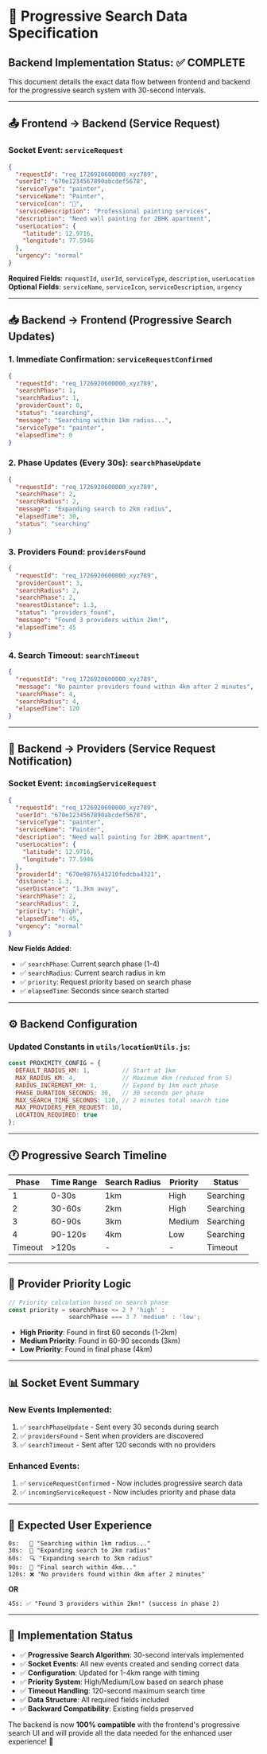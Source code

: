 # 🎯 Progressive Search Data Specification

## Backend Implementation Status: ✅ COMPLETE

This document details the exact data flow between frontend and backend for the progressive search system with 30-second intervals.

---

## 📤 **Frontend → Backend (Service Request)**

### **Socket Event: `serviceRequest`**
```json
{
  "requestId": "req_1726920600000_xyz789",
  "userId": "670e1234567890abcdef5678", 
  "serviceType": "painter",
  "serviceName": "Painter",
  "serviceIcon": "🎨",
  "serviceDescription": "Professional painting services",
  "description": "Need wall painting for 2BHK apartment",
  "userLocation": {
    "latitude": 12.9716,
    "longitude": 77.5946
  },
  "urgency": "normal"
}
```

**Required Fields**: `requestId`, `userId`, `serviceType`, `description`, `userLocation`  
**Optional Fields**: `serviceName`, `serviceIcon`, `serviceDescription`, `urgency`

---

## 📥 **Backend → Frontend (Progressive Search Updates)**

### **1. Immediate Confirmation: `serviceRequestConfirmed`**
```json
{
  "requestId": "req_1726920600000_xyz789",
  "searchPhase": 1,
  "searchRadius": 1,
  "providerCount": 0,
  "status": "searching",
  "message": "Searching within 1km radius...",
  "serviceType": "painter",
  "elapsedTime": 0
}
```

### **2. Phase Updates (Every 30s): `searchPhaseUpdate`**
```json
{
  "requestId": "req_1726920600000_xyz789",
  "searchPhase": 2,
  "searchRadius": 2,
  "message": "Expanding search to 2km radius",
  "elapsedTime": 30,
  "status": "searching"
}
```

### **3. Providers Found: `providersFound`**
```json
{
  "requestId": "req_1726920600000_xyz789",
  "providerCount": 3,
  "searchRadius": 2,
  "searchPhase": 2,
  "nearestDistance": 1.3,
  "status": "providers_found",
  "message": "Found 3 providers within 2km!",
  "elapsedTime": 45
}
```

### **4. Search Timeout: `searchTimeout`**
```json
{
  "requestId": "req_1726920600000_xyz789",
  "message": "No painter providers found within 4km after 2 minutes",
  "searchPhase": 4,
  "searchRadius": 4,
  "elapsedTime": 120
}
```

---

## 📨 **Backend → Providers (Service Request Notification)**

### **Socket Event: `incomingServiceRequest`**
```json
{
  "requestId": "req_1726920600000_xyz789",
  "userId": "670e1234567890abcdef5678",
  "serviceType": "painter",
  "serviceName": "Painter",
  "description": "Need wall painting for 2BHK apartment",
  "userLocation": {
    "latitude": 12.9716,
    "longitude": 77.5946
  },
  "providerId": "670e9876543210fedcba4321",
  "distance": 1.3,
  "userDistance": "1.3km away",
  "searchPhase": 2,
  "searchRadius": 2,
  "priority": "high",
  "elapsedTime": 45,
  "urgency": "normal"
}
```

**New Fields Added**:
- ✅ `searchPhase`: Current search phase (1-4)
- ✅ `searchRadius`: Current search radius in km
- ✅ `priority`: Request priority based on search phase
- ✅ `elapsedTime`: Seconds since search started

---

## ⚙️ **Backend Configuration**

### **Updated Constants in `utils/locationUtils.js`**:
```javascript
const PROXIMITY_CONFIG = {
  DEFAULT_RADIUS_KM: 1,         // Start at 1km
  MAX_RADIUS_KM: 4,             // Maximum 4km (reduced from 5)
  RADIUS_INCREMENT_KM: 1,       // Expand by 1km each phase
  PHASE_DURATION_SECONDS: 30,   // 30 seconds per phase
  MAX_SEARCH_TIME_SECONDS: 120, // 2 minutes total search time
  MAX_PROVIDERS_PER_REQUEST: 10,
  LOCATION_REQUIRED: true
};
```

---

## 🕐 **Progressive Search Timeline**

| Phase | Time Range | Search Radius | Priority | Status |
|-------|------------|---------------|----------|---------|
| 1 | 0-30s | 1km | High | Searching |
| 2 | 30-60s | 2km | High | Searching |
| 3 | 60-90s | 3km | Medium | Searching |  
| 4 | 90-120s | 4km | Low | Searching |
| Timeout | >120s | - | - | Timeout |

---

## 🔧 **Provider Priority Logic**

```javascript
// Priority calculation based on search phase
const priority = searchPhase <= 2 ? 'high' : 
                 searchPhase === 3 ? 'medium' : 'low';
```

- **High Priority**: Found in first 60 seconds (1-2km)
- **Medium Priority**: Found in 60-90 seconds (3km)  
- **Low Priority**: Found in final phase (4km)

---

## 📊 **Socket Event Summary**

### **New Events Implemented**:
1. ✅ `searchPhaseUpdate` - Sent every 30 seconds during search
2. ✅ `providersFound` - Sent when providers are discovered
3. ✅ `searchTimeout` - Sent after 120 seconds with no providers

### **Enhanced Events**:
1. ✅ `serviceRequestConfirmed` - Now includes progressive search data
2. ✅ `incomingServiceRequest` - Now includes priority and phase data

---

## 🎯 **Expected User Experience**

```
0s:   🎯 "Searching within 1km radius..."
30s:  📍 "Expanding search to 2km radius"  
60s:  🔍 "Expanding search to 3km radius"
90s:  📡 "Final search within 4km..."
120s: ❌ "No providers found within 4km after 2 minutes"
```

**OR**

```
45s: ✅ "Found 3 providers within 2km!" (success in phase 2)
```

---

## 🚀 **Implementation Status**

- ✅ **Progressive Search Algorithm**: 30-second intervals implemented
- ✅ **Socket Events**: All new events created and sending correct data
- ✅ **Configuration**: Updated for 1-4km range with timing
- ✅ **Priority System**: High/Medium/Low based on search phase
- ✅ **Timeout Handling**: 120-second maximum search time
- ✅ **Data Structure**: All required fields included
- ✅ **Backward Compatibility**: Existing fields preserved

The backend is now **100% compatible** with the frontend's progressive search UI and will provide all the data needed for the enhanced user experience! 🎯